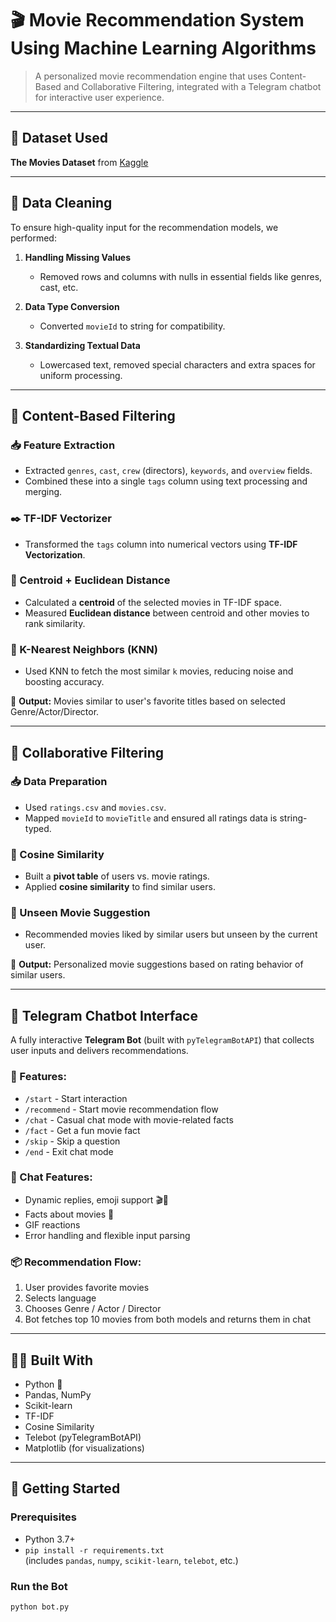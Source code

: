# 🎬 Movie Recommendation System Using Machine Learning Algorithms

> A personalized movie recommendation engine that uses Content-Based and Collaborative Filtering, integrated with a Telegram chatbot for interactive user experience.

---

## 📂 Dataset Used

**The Movies Dataset** from [Kaggle](https://www.kaggle.com/datasets/rounakbanik/the-movies-dataset)

---

## 🔧 Data Cleaning

To ensure high-quality input for the recommendation models, we performed:

1. **Handling Missing Values**
   - Removed rows and columns with nulls in essential fields like genres, cast, etc.

2. **Data Type Conversion**
   - Converted `movieId` to string for compatibility.

3. **Standardizing Textual Data**
   - Lowercased text, removed special characters and extra spaces for uniform processing.

---

## 🎯 Content-Based Filtering

### 📥 Feature Extraction
- Extracted `genres`, `cast`, `crew` (directors), `keywords`, and `overview` fields.
- Combined these into a single `tags` column using text processing and merging.

### ✒️ TF-IDF Vectorizer
- Transformed the `tags` column into numerical vectors using **TF-IDF Vectorization**.

### 🎯 Centroid + Euclidean Distance
- Calculated a **centroid** of the selected movies in TF-IDF space.
- Measured **Euclidean distance** between centroid and other movies to rank similarity.

### 🤖 K-Nearest Neighbors (KNN)
- Used KNN to fetch the most similar `k` movies, reducing noise and boosting accuracy.

📌 **Output:** Movies similar to user's favorite titles based on selected Genre/Actor/Director.

---

## 👥 Collaborative Filtering

### 📥 Data Preparation
- Used `ratings.csv` and `movies.csv`.
- Mapped `movieId` to `movieTitle` and ensured all ratings data is string-typed.

### 🧮 Cosine Similarity
- Built a **pivot table** of users vs. movie ratings.
- Applied **cosine similarity** to find similar users.

### 🎁 Unseen Movie Suggestion
- Recommended movies liked by similar users but unseen by the current user.

📌 **Output:** Personalized movie suggestions based on rating behavior of similar users.

---

## 🤖 Telegram Chatbot Interface

A fully interactive **Telegram Bot** (built with `pyTelegramBotAPI`) that collects user inputs and delivers recommendations.

### 💬 Features:
- `/start` - Start interaction  
- `/recommend` - Start movie recommendation flow  
- `/chat` - Casual chat mode with movie-related facts  
- `/fact` - Get a fun movie fact  
- `/skip` - Skip a question  
- `/end` - Exit chat mode  

### 🤖 Chat Features:
- Dynamic replies, emoji support 🎬🍿
- Facts about movies 🎥
- GIF reactions
- Error handling and flexible input parsing

### 📦 Recommendation Flow:
1. User provides favorite movies
2. Selects language
3. Chooses Genre / Actor / Director
4. Bot fetches top 10 movies from both models and returns them in chat

---



## 🧑‍💻 Built With

- Python 🐍
- Pandas, NumPy
- Scikit-learn
- TF-IDF
- Cosine Similarity
- Telebot (pyTelegramBotAPI)
- Matplotlib (for visualizations)

---

## 🏁 Getting Started

### Prerequisites
- Python 3.7+
- `pip install -r requirements.txt`  
(includes `pandas`, `numpy`, `scikit-learn`, `telebot`, etc.)

### Run the Bot
```bash
python bot.py
